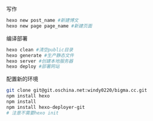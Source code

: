 写作
```bash
hexo new post_name #新建博文
hexo new page page_name #新建页面
```

编译部署
```bash
hexo clean #清空public目录
hexo generate #生产静态文件
hexo server #创建本地服务器 
hexo deploy #部署网站
```

配置新的环境
```bash
git clone git@git.oschina.net:windy0220/bigma.cc.git
npm install hexo
npm install
npm install hexo-deployer-git
# 注意不需要hexo init
```
